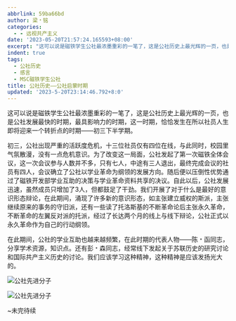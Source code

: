 ```yaml
---
abbrlink: 59ba66bd
author: 梁﹡铭
categories:
  - - 远视共产主义
date: '2023-05-20T21:57:24.165593+08:00'
excerpt: "这可以说是磁铁学生公社最浓墨重彩的一笔了，这是公社历史上最光辉的一页，也是公社发展最快的时期，最具影响力的时期，这一时期，恰恰发生在所以社员人生即将迎来一个转折点的时期——初三下半学期。\_初三，公社出现严重的活跃度危机，十三位社员仅有四位在线，与此同时，校园里气氛散漫，没有一点危机意识。为了改变这一局面，公社发起了第一次磁铁全体会议，这一次会议参与人数并不多，只有七人，中途有三人退出，最终完成会议..."
indent: true
tags:
  - 公社历史
  - 感言
  - MSC磁铁学生公社
title: 公社历史——公社启蒙时期
updated: '2023-5-20T23:14:46.792+8:0'
---
```

这可以说是磁铁学生公社最浓墨重彩的一笔了，这是公社历史上最光辉的一页，也是公社发展最快的时期，最具影响力的时期，这一时期，恰恰发生在所以社员人生即将迎来一个转折点的时期——初三下半学期。

初三，公社出现严重的活跃度危机，十三位社员仅有四位在线，与此同时，校园里气氛散漫，没有一点危机意识。为了改变这一局面，公社发起了第一次磁铁全体会议，这一次会议参与人数并不多，只有七人，中途有三人退出，最终完成会议的社员有四人，会议确立了公社以学业革命为纲领的发展方向。随后便以压倒性优势通过了磁铁开发部学业互助的决策与学业革命资料共享的决议。自此以后，公社发展迅速，虽然成员只增加了3人，但都鼓足了干劲。我们开展了对于什么是最好的意识形态辩论，在此期间，涌现了许多新的意识形态，如主张建立威权的斯派，主张继续原来的事务的守旧派，还有一些读了托洛斯基的不断革命论后主张永久革命，不断革命的左翼反对派的托派，经过了长达两个月的线上与线下辩论，公社正式以永久革命作为自己的行动纲领。

在此期间，公社的学业互助也越来越频繁，在此时期的代表人物——陈﹡函同志，分享学术资源，知识点。还有彭﹡森同志，经常线下发起关于苏联历史的研究讨论和国际共产主义历史的讨论。我们应该学习这种精神，这种精神是应该发扬光大的。

![公社先进分子](https://mscphoto.pages.dev/Qexo/2023/5/a6fe99b74711375aab0af1e3a6b2cceb.png)

![公社先进分子](https://mscphoto.pages.dev/Qexo/2023/5/77d6b94968b6369fd624f8bbad65af72.png)

~未完待续
